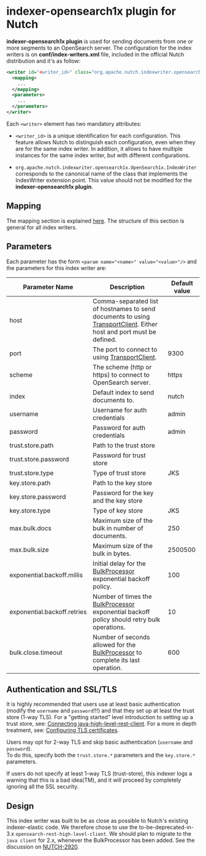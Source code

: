 indexer-opensearch1x plugin for Nutch 
================================

**indexer-opensearch1x plugin** is used for sending documents from one or more segments to an OpenSearch server. The configuration for the index writers is on **conf/index-writers.xml** file, included in the official Nutch distribution and it's as follow:

```xml
<writer id="<writer_id>" class="org.apache.nutch.indexwriter.opensearch1x.OpenSearch1xIndexWriter">
  <mapping>
    ...
  </mapping>
  <parameters>
    ...
  </parameters>   
</writer>
```

Each `<writer>` element has two mandatory attributes:

* `<writer_id>` is a unique identification for each configuration. This feature allows Nutch to distinguish each configuration, even when they are for the same index writer. In addition, it allows to have multiple instances for the same index writer, but with different configurations.

* `org.apache.nutch.indexwriter.opensearch1x.OpenSearch1x.IndexWriter` corresponds to the canonical name of the class that implements the IndexWriter extension point. This value should not be modified for the **indexer-opensearch1x plugin**.

## Mapping

The mapping section is explained [here](https://cwiki.apache.org/confluence/display/NUTCH/IndexWriters#IndexWriters-Mappingsection). The structure of this section is general for all index writers.

## Parameters

Each parameter has the form `<param name="<name>" value="<value>"/>` and the parameters for this index writer are:

Parameter Name | Description | Default value
--|--|--
host | Comma-separated list of hostnames to send documents to using [TransportClient](https://static.javadoc.io/org.opensearch/opensearch/1.3.8/org/opensearch/client/transport/TransportClient.html). Either host and port must be defined. | 
port | The port to connect to using [TransportClient](https://static.javadoc.io/org.opensearch/opensearch/1.3.8/org/opensearch/client/transport/TransportClient.html). | 9300
scheme | The scheme (http or https) to connect to OpenSearch server. | https
index | Default index to send documents to. | nutch
username | Username for auth credentials | admin
password | Password for auth credentials | admin
trust.store.path | Path to the trust store |
trust.store.password | Password for trust store |
trust.store.type | Type of trust store | JKS
key.store.path | Path to the key store |
key.store.password | Password for the key and the key store |
key.store.type | Type of key store | JKS
max.bulk.docs | Maximum size of the bulk in number of documents. | 250
max.bulk.size | Maximum size of the bulk in bytes. | 2500500
exponential.backoff.millis | Initial delay for the [BulkProcessor](https://static.javadoc.io/org.opensearch/opensearch/1.3.8/org/opensearch/action/bulk/BulkProcessor.html) exponential backoff policy. | 100
exponential.backoff.retries | Number of times the [BulkProcessor](https://static.javadoc.io/org.opensearch/opensearch/1.3.8/org/opensearch/action/bulk/BulkProcessor.html) exponential backoff policy should retry bulk operations. | 10
bulk.close.timeout | Number of seconds allowed for the [BulkProcessor](https://static.javadoc.io/org.opensearch/opensearch/1.3.8/org/opensearch/action/bulk/BulkProcessor.html) to complete its last operation. | 600

## Authentication and SSL/TLS

It is highly recommended that users use at least basic authentication (modify the `username` and `password`!!!) and that they set up at least the trust store (1-way TLS).
For a "getting started" level introduction to setting up a trust store, see: [Connecting java-high-level-rest-client](https://opensearch.org/blog/connecting-java-high-level-rest-client-with-opensearch-over-https/).
For a more in depth treatment, see: [Configuring TLS certificates](https://opensearch.org/docs/latest/security/configuration/tls/).

Users may opt for 2-way TLS and skip basic authentication (`username` and `password`).  
To do this, specify both the `trust.store.*` parameters and the `key.store.*` parameters.

If users do not specify at least 1-way TLS (trust-store), this indexer logs a warning that this is a bad idea(TM), and it will proceed by completely ignoring all the SSL security.

## Design
This index writer was built to be as close as possible to Nutch's existing indexer-elastic code. We
therefore chose to use the to-be-deprecated-in-3.x `opensearch-rest-high-level-client`.
We should plan to migrate to the `java client` for 2.x, whenever the BulkProcessor has been added.
See the discussion on [NUTCH-2920](https://issues.apache.org/jira/projects/NUTCH/issues/NUTCH-2920).